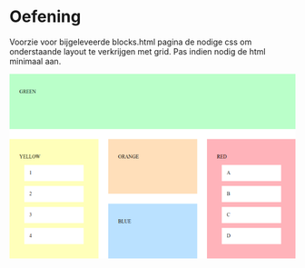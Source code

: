 # Oefening
Voorzie voor bijgeleveerde blocks.html pagina de nodige css om onderstaande layout te verkrijgen met grid. Pas indien nodig de html minimaal aan.

![](images/layout.png)